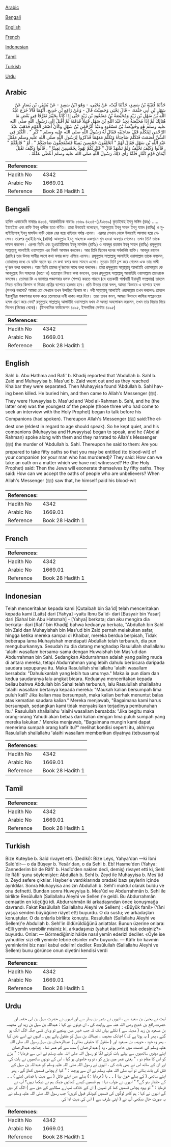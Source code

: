 [Arabic](#arabic)

[Bengali](#bengali)

[English](#english)

[French](#french)

[Indonesian](#indonesian)

[Tamil](#tamil)

[Turkish](#turkish)

[Urdu](#urdu)

## Arabic


<div dir="rtl" lang="ar" style={{fontSize:'larger',backgroundColor:'#f8f9fa',padding:20}}>
حَدَّثَنَا قُتَيْبَةُ بْنُ سَعِيدٍ، حَدَّثَنَا لَيْثٌ، عَنْ يَحْيَى، - وَهُوَ ابْنُ سَعِيدٍ - عَنْ بُشَيْرِ، بْنِ يَسَارٍ عَنْ سَهْلِ بْنِ أَبِي حَثْمَةَ، - قَالَ يَحْيَى وَحَسِبْتُ قَالَ - وَعَنْ رَافِعِ بْنِ خَدِيجٍ، أَنَّهُمَا قَالاَ خَرَجَ عَبْدُ اللَّهِ بْنُ سَهْلِ بْنِ زَيْدٍ وَمُحَيِّصَةُ بْنُ مَسْعُودِ بْنِ زَيْدٍ حَتَّى إِذَا كَانَا بِخَيْبَرَ تَفَرَّقَا فِي بَعْضِ مَا هُنَالِكَ ثُمَّ إِذَا مُحَيِّصَةُ يَجِدُ عَبْدَ اللَّهِ بْنَ سَهْلٍ قَتِيلاً فَدَفَنَهُ ثُمَّ أَقْبَلَ إِلَى رَسُولِ اللَّهِ صلى الله عليه وسلم هُوَ وَحُوَيِّصَةُ بْنُ مَسْعُودٍ وَعَبْدُ الرَّحْمَنِ بْنُ سَهْلٍ وَكَانَ أَصْغَرَ الْقَوْمِ فَذَهَبَ عَبْدُ الرَّحْمَنِ لِيَتَكَلَّمَ قَبْلَ صَاحِبَيْهِ فَقَالَ لَهُ رَسُولُ اللَّهِ صلى الله عليه وسلم ‏"‏ كَبِّرِ ‏"‏ ‏.‏ الْكُبْرَ فِي السِّنِّ فَصَمَتَ فَتَكَلَّمَ صَاحِبَاهُ وَتَكَلَّمَ مَعَهُمَا فَذَكَرُوا لِرَسُولِ اللَّهِ صلى الله عليه وسلم مَقْتَلَ عَبْدِ اللَّهِ بْنِ سَهْلٍ فَقَالَ لَهُمْ ‏"‏ أَتَحْلِفُونَ خَمْسِينَ يَمِينًا فَتَسْتَحِقُّونَ صَاحِبَكُمْ ‏"‏ ‏.‏ أَوْ ‏"‏ قَاتِلَكُمْ ‏"‏ ‏.‏ قَالُوا وَكَيْفَ نَحْلِفُ وَلَمْ نَشْهَدْ قَالَ ‏"‏ فَتُبْرِئُكُمْ يَهُودُ بِخَمْسِينَ يَمِينًا ‏"‏ ‏.‏ قَالُوا وَكَيْفَ نَقْبَلُ أَيْمَانَ قَوْمٍ كُفَّارٍ فَلَمَّا رَأَى ذَلِكَ رَسُولُ اللَّهِ صلى الله عليه وسلم أَعْطَى عَقْلَهُ ‏.‏
</div>
<div style={{backgroundColor:'#f8f9fa',padding:20, marginBottom: 10}}><table> <thead> <tr> <th>References:</th> <th></th> </tr> </thead> <tbody><tr><td>Hadith No</td><td>4342</td></tr><tr><td>Arabic No</td><td>1669.01</td></tr><tr><td>Reference</td><td>Book 28 Hadith 1</td></tr></tbody></table></div>

## Bengali


<div dir="ltr" lang="bn" style={{fontSize:'larger',backgroundColor:'#f8f9fa',padding:20}}>
হাদিস একাডেমি নাম্বারঃ ৪২৩৪, আন্তর্জাতিক নাম্বারঃ ১৬৬৯ ৪২৩৪-(১/১৬৬৯) কুতাইবাহ ইবনু সাঈদ (রহঃ) ..... ইয়াহইয়া এবং রাফি ইবনু খাদীজ হতে বর্ণিত। তারা উভয়েই বলেছেন, ‘আবদুল্লাহ ইবনু সাহল ইবনু যায়দ (রাযিঃ) ও মুহাইয়্যিসাহ্ ইবনু মাসউদ বাড়ী থেকে বের হয়ে খাইবার পর্যন্ত এলেন। এরপর সেখান থেকে উভয়েই আলাদা হয়ে গেলেন। তারপর মুহাইয়্যিসাহ্ (রাযিঃ) আবদুল্লাহ ইবনু সাহলকে একস্থানে খুন হওয়া অবস্থায় পেলেন। তখন তিনি তাকে দাফন করলেন। এরপর তিনি এবং হুওয়াইয়িসাহ ইবনু মাসউদ (রাযিঃ) ও আবদুর রহমান ইবনু সাহল (রাযিঃ) রসূলুল্লাহ সাল্লাল্লাহু আলাইহি ওয়াসাল্লাম এর নিকট আগমন করলেন। আর তিনি ছিলেন দলের সর্বকনিষ্ঠ ব্যক্তি। আবদুর রহমান (রাযিঃ) তার উভয় সাথীর আগে কথা বলার জন্য এগিয়ে এলেন। রসূলুল্লাহ সাল্লাল্লাহু আলাইহি ওয়াসাল্লাম তাকে বললেন, তোমাদের মধ্যে যে ব্যক্তি বয়সে বড় সে কথা বলার জন্য সামনে এসো। সুতরাং তিনি চুপ করে গেলেন এবং তার সাখী দু'জন কথা বললেন। আর তিনি তাদের দু'জনের সাথে কথা বললেন। তারা রসূলুল্লাহ সাল্লাল্লাহু আলাইহি ওয়াসাল্লাম কে আবদুল্লাহ বিন সাহলের (হত্যা ও) হত্যাস্থান বিষয়ে কথা বললেন, তখন রসূলুল্লাহ সাল্লাল্লাহু আলাইহি ওয়াসাল্লাম তাদেরকে বললেন। তোমরা কি এ ব্যাপারে পঞ্চাশবার হলফ (শপথ) করতে পারবে (যে হত্যকারী পার্শ্ববর্তী ইয়াহুদী সম্প্রদায়) তাহলে নিহত ব্যক্তির কিসাস বা দিয়াত প্রাপ্তির ব্যাপারে হকদার হবে। প্রতি উত্তরে তারা বলল, আমরা কিভাবে এ ব্যাপারে হলফ (শপথ) করবো? আমরা তো সেখানে তখন উপস্থিত ছিলাম না। নবী সাল্লাল্লাহু আলাইহি ওয়াসাল্লাম তখন বললেনঃ তাহলে ইয়াহুদীরা পঞ্চাশবার হলফ করে তোমাদের দাবী নাকচ করে দিবে। তারা তখন বলল, আমরা কিভাবে কাফির সম্প্রদায়ের হলফ গ্রহণ করে নেব? রসূলুল্লাহ সাল্লাল্লাহু আলাইহি ওয়াসাল্লাম যখন ঐ অবস্থা অবলোকন করলেন, তখন তার দিয়াত দিয়ে দিলেন (নিজের থেকে)। (ইসলামিক ফাউন্ডেশন ৪১৯৫, ইসলামিক সেন্টার ৪১৯৫)
</div>
<div style={{backgroundColor:'#f8f9fa',padding:20, marginBottom: 10}}><table> <thead> <tr> <th>References:</th> <th></th> </tr> </thead> <tbody><tr><td>Hadith No</td><td>4342</td></tr><tr><td>Arabic No</td><td>1669.01</td></tr><tr><td>Reference</td><td>Book 28 Hadith 1</td></tr></tbody></table></div>

## English


<div dir="ltr" lang="en" style={{fontSize:'larger',backgroundColor:'#f8f9fa',padding:20}}>
Sahl b. Abu Hathma and Rafi' b. Khadij reported that 'Abdullah b. Sahl b. Zaid and Muhayyisa b. Mas'ud b. Zaid went out and as they reached Khaibar they were separated. Then Muhayyisa found 'Abdullah b. Sahl having been killed. He buried him, and then came to Allah's Messenger (ﷺ). They were Huwayyisa b. Mas'ud and 'Abd al-Rahman b. Sahl, and he (the latter one) was the youngest of the people (those three who had come to seek an interview with the Holy Prophet) began to talk before his Companions (had spoken). Thereupon Allah's Messenger (ﷺ) said:The eldest one (eldest in regard to age should speak). So he kept quiet, and his companions (Muhayyisa and Huwayyisa) began to speak, and he ('Abd al Rahman) spoke along with them and they narrated to Allah's Messenger (ﷺ) the murder of 'Abdullah b. Sahl. Thereupon he said to them: Are you prepared to take fifty oaths so that you may be entitled (to blood-wit) of your companion (or your man who has murdered)? They said: How can we take an oath on a matter which we have not witnessed? He (the Holy Prophet) said: Then the Jews will exonerate themselves by fifty oaths. They said: How can we accept the oaths of people who are unbelievers? When Allah's Messenger (ﷺ) saw that, he himself paid his blood-wit
</div>
<div style={{backgroundColor:'#f8f9fa',padding:20, marginBottom: 10}}><table> <thead> <tr> <th>References:</th> <th></th> </tr> </thead> <tbody><tr><td>Hadith No</td><td>4342</td></tr><tr><td>Arabic No</td><td>1669.01</td></tr><tr><td>Reference</td><td>Book 28 Hadith 1</td></tr></tbody></table></div>

## French


<div dir="ltr" lang="fr" style={{fontSize:'larger',backgroundColor:'#f8f9fa',padding:20}}>

</div>
<div style={{backgroundColor:'#f8f9fa',padding:20, marginBottom: 10}}><table> <thead> <tr> <th>References:</th> <th></th> </tr> </thead> <tbody><tr><td>Hadith No</td><td>4342</td></tr><tr><td>Arabic No</td><td>1669.01</td></tr><tr><td>Reference</td><td>Book 28 Hadith 1</td></tr></tbody></table></div>

## Indonesian


<div dir="ltr" lang="id" style={{fontSize:'larger',backgroundColor:'#f8f9fa',padding:20}}>
Telah menceritakan kepada kami [Qutaibah bin Sa'id] telah menceritakan kepada kami [Laits] dari [Yahya] -yaitu Ibnu Sa'id- dari [Busyair bin Yasar] dari [Sahal bin Abu Hatsmah] - [Yahya] berkata; dan aku mengira dia berkata- dari [Rafi' bin Khadij] bahwa keduanya berkata, "Abdullah bin Sahl bin Zaid dan Muhayishah bin Mas'ud bin Zaid pernah melakukan safar, hingga ketika mereka sampai di Khaibar, mereka berdua berpisah, Tidak beberapa lama Muhayishah mendapati Abdullah telah terbunuh, dia pun menguburkannya. Sesudah itu dia datang menghadap Rasulullah shallallahu 'alaihi wasallam bersama-sama dengan Huwaishah bin Mas'ud dan Abdurrahman bin Sahl. Sedangkan Abdurrahman adalah yang paling muda di antara mereka, tetapi Abdurrahman yang lebih dahulu berbicara daripada saudara sepupunya itu. Maka Rasulullah shallallahu 'alaihi wasallam bersabda: "Dahulukanlah yang lebih tua umurnya." Maka ia pun diam dan kedua saudaranya lalu angkat bicara. Keduanya menceritakan kepada beliau bahwa Abdullah bin Sahal telah terbunuh, lalu Rasulullah shallallahu 'alaihi wasallam bertanya kepada mereka: "Maukah kalian bersumpah lima puluh kali? Jika kalian mau bersumpah, maka kalian berhak menuntut balas atas kematian saudara kalian." Mereka menjawab, "Bagaimana kami harus bersumpah, sedangkan kami tidak menyaksikan terjadinya pembunuhan itu." Rasulullah shallallahu 'alaihi wasallam bersabda: "Jika begitu maka orang-orang Yahudi akan bebas dari kalian dengan lima puluh sumpah yang mereka lakukan." Mereka menjawab, "Bagaimana mungin kami dapat menerima sumpah orang kafir itu?" melihat kondisi seperti itu, akhirnya Rasulullah shallallahu 'alaihi wasallam memberikan diyatnya (tebusannya)
</div>
<div style={{backgroundColor:'#f8f9fa',padding:20, marginBottom: 10}}><table> <thead> <tr> <th>References:</th> <th></th> </tr> </thead> <tbody><tr><td>Hadith No</td><td>4342</td></tr><tr><td>Arabic No</td><td>1669.01</td></tr><tr><td>Reference</td><td>Book 28 Hadith 1</td></tr></tbody></table></div>

## Tamil


<div dir="ltr" lang="ta" style={{fontSize:'larger',backgroundColor:'#f8f9fa',padding:20}}>

</div>
<div style={{backgroundColor:'#f8f9fa',padding:20, marginBottom: 10}}><table> <thead> <tr> <th>References:</th> <th></th> </tr> </thead> <tbody><tr><td>Hadith No</td><td>4342</td></tr><tr><td>Arabic No</td><td>1669.01</td></tr><tr><td>Reference</td><td>Book 28 Hadith 1</td></tr></tbody></table></div>

## Turkish


<div dir="ltr" lang="tr" style={{fontSize:'larger',backgroundColor:'#f8f9fa',padding:20}}>
Bize Kuteybe b. Saîd rivayet etti. (Dediki): Bize Leys, Yahya'dan —ki İbni Saîd'dir— o da Büşeyr b. Yesâr'dan, o da Sehl b. Eb! Hasme'den (Yahya: Zannederim bir de Râfi' b. Hadîc'den naklen dedi, demiş) rivayet etti ki, Sehl ile Râfi' şunu söylemişler: Abdullah b. Sehl b. Zeyd ile Muhayyisa b. Mes'ûd b. Zeyd sefere çıktılar. Hayber'e vardıklarında oradaki bazı şeylerin içinde ayrıldılar. Sonra Muhayyisa ansızın Abdullah b. Sehl'i maktul olarak buldu ve onu defnetti. Bundan sonra Huveyyişa b. Mes'ûd ve Abdurrahmân b. Sehl ile birlikte Resûlullah (Sallallahu Aleyhi ve Sellenı)'e geldi. Bu Abdurrahmân cemaatin en küçüğü idi. Abdurrahmân iki arkadaşından önce konuşmağa davrandı. Fakat Resûlullah (Sallallahu Aleyhi ve Sellem) : «Büyük fani!» (Yâni yaşça senden büyüğüne riâyet et!) buyurdu. O da sustu; ve arkadaşları konuştular. O da onlarla birlikte konuştu. Resulullah (Sallallahu Aleyhi ve Sellem)'e Abdullah b. Sehl'in öldürüldüğünü anlattılar. Bunun üzerine onlara: «Elli yemîn verebilir misiniz ki, arkadaşınızı (yahut katilinizi) hak edesiniz?» buyurdu. Onlar: — Görmediğimiz hâlde nasıl yemîn ederiz! dediler. «Öyle ise yahudiler sizi elli yeminle tebrie etsinler mi?» buyurdu. — Kâfir bir kavmin yeminlerini biz nasıl kabul edelim! dediler. Resûlullah (Sallallahu Aleyhi ve Sellem) bunu görünce onun diyetini kendisi verdi
</div>
<div style={{backgroundColor:'#f8f9fa',padding:20, marginBottom: 10}}><table> <thead> <tr> <th>References:</th> <th></th> </tr> </thead> <tbody><tr><td>Hadith No</td><td>4342</td></tr><tr><td>Arabic No</td><td>1669.01</td></tr><tr><td>Reference</td><td>Book 28 Hadith 1</td></tr></tbody></table></div>

## Urdu


<div dir="rtl" lang="ur" style={{fontSize:'larger',backgroundColor:'#f8f9fa',padding:20}}>
لیث نے یحییٰ بن سعید سے ، انہوں نے بشیر بن یسار سے اور انہوں نے حضرت سہل بن ابی حثمہ اور حضرت رافع بن خدیج رضی اللہ عنہ سے روایت کی ، ان دونوں نے کہا : عبداللہ بن سہل بن زید اور محیصہ بن مسعود بن زید ( مدینہ سے ) نکلے یہاں تک کہ جب خیبر میں پہنچے تو وہاں کسی جگہ الگ الگ ہو گئے ، پھر ( یہ ہوتا ہے کہ ) اچانک محیصہ ، عبداللہ بن سہل کو مقتول پاتے ہیں ۔ انہوں نے اسے دفن کیا ، پھر وہ خود ، حویصہ بن مسعود اور ( مقتول کا حقیقی بھائی ) عبدالرحمان بن سہل رسول اللہ صلی اللہ علیہ وسلم کی خدمت میں حاضر ہوئے ، وہ ( عبدالرحمان ) سب سے کم عمر تھا ، چنانچہ عبدالرحمان اپنے دونوں ساتھیوں سے پہلے بات کرنے لگا تو رسول اللہ صلی اللہ علیہ وسلم نے اس سے فرمایا : " بڑے کو اس کا مقام دو ، " یعنی عمر میں بڑے کو ، تو وہ خاموش ہو گیا ، اس کے دونوں ساتھیوں نے بات کی اور ان کے ساتھ اس نے بھی بات کی ، انہوں نے رسول اللہ صلی اللہ علیہ وسلم کو عبداللہ بن سہل کے قتل کی بات بتائی تو آپ صلی اللہ علیہ وسلم نے ان سے پوچھا : " کیا تم پچاس قسمیں کھاؤ گے ، پھر اپنے ساتھی ( کے بدلے خون بہا ) ۔ ۔ یا ( فرمایا : ) بدلے میں اپنے قاتل ( سے دیت یا قصاص لینے ) ۔ ۔ کے حقدار بنو گے؟ " انہوں نے جواب دیا : ہم قسمیں کیسے کھائیں جبکہ ہم نے دیکھا نہیں؟ آپ نے فرمایا : " تو یہود پچاس قسمیں کھا کر تمہیں ( ان کے خلاف تمہارے مطالبے کے حق سے ) الگ کر دیں گے انہوں نے کہا : ہم کافر لوگوں کی قسمیں کیونکر قبول کریں؟ جب رسول اللہ صلی اللہ علیہ وسلم نے یہ صورت حال دیکھی آپ نے ( اپنی طرف سے ) اس کی دیت ادا کی
</div>
<div style={{backgroundColor:'#f8f9fa',padding:20, marginBottom: 10}}><table> <thead> <tr> <th>References:</th> <th></th> </tr> </thead> <tbody><tr><td>Hadith No</td><td>4342</td></tr><tr><td>Arabic No</td><td>1669.01</td></tr><tr><td>Reference</td><td>Book 28 Hadith 1</td></tr></tbody></table></div>